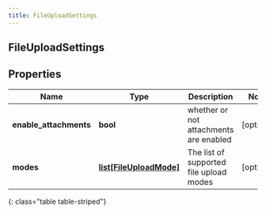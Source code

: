 ```yaml
---
title: FileUploadSettings
---
```

## FileUploadSettings

## Properties

|Name | Type | Description | Notes|
|------------ | ------------- | ------------- | -------------|
| **enable_attachments** | **bool** | whether or not attachments are enabled | [optional] |
| **modes** | [**list[FileUploadMode]**](FileUploadMode.html) | The list of supported file upload modes | [optional] |
{: class="table table-striped"}


